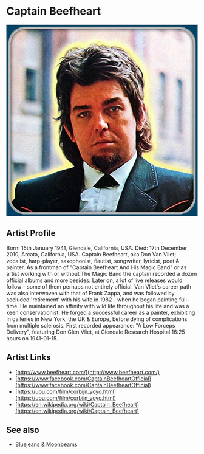 # Captain Beefheart

![](../../assets/artists/Captain_Beefheart.png)

## Artist Profile

Born: 15th January 1941, Glendale, California, USA.
Died: 17th December 2010, Arcata, California, USA.
Captain Beefheart, aka Don Van Vliet; vocalist, harp-player, saxophonist, flautist, songwriter, lyricist, poet & painter. As a frontman of "Captain Beefheart And His Magic Band" or as artist working with or without The Magic Band the captain recorded a dozen official albums and more besides. Later on, a lot of live releases would follow - some of them perhaps not entirely official. Van Vliet's career path was also interwoven with that of Frank Zappa, and was followed by secluded 'retirement' with his wife in 1982 - when he began painting full-time. He maintained an affinity with wild life throughout his life and was a keen conservationist. He forged a successful career as a painter, exhibiting in galleries in New York, the UK & Europe, before dying of complications from multiple sclerosis. First recorded appearance: "A Low Forceps Delivery", featuring Don Glen Vliet, at Glendale Research Hospital 16:25 hours on 1941-01-15.

## Artist Links

- [http://www.beefheart.com/](http://www.beefheart.com/)
- [https://www.facebook.com/CaptainBeefheartOfficial](https://www.facebook.com/CaptainBeefheartOfficial)
- [https://ubu.com/film/corbijn_yoyo.html](https://ubu.com/film/corbijn_yoyo.html)
- [https://en.wikipedia.org/wiki/Captain_Beefheart](https://en.wikipedia.org/wiki/Captain_Beefheart)


## See also

- [Bluejeans & Moonbeams](Bluejeans_and_Moonbeams.md)
